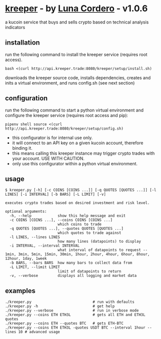 # [kreeper](https://github.com/avacordero90/kreeper) - by [Luna Cordero](https://lunacordero.com) - v1.0.6
a kucoin service that buys and sells crypto based on technical analysis indicators

## installation
run the following command to install the kreeper service (requires root access).
```
bash <(curl http://api.kreeper.trade:8080/kreeper/setup/install.sh)
```
downloads the kreeper source code, installs dependencies, creates and inits a virtual environment, and runs config.sh (see next section)

## configuration
run the following command to start a python virtual environment and configure the kreeper service (requires root access and pip):
```
pipenv shell source <(curl http://api.kreeper.trade:8080/kreeper/setup/config.sh)
```
* this configurator is for internal use only.
* it will connect to an API key on a given kucoin account, therefore binding it.
* this means calling this kreeper instance may trigger crypto trades with your account. USE WITH CAUTION.
* only use this configurator within a python virtual environment.

## usage
```
$ kreeper.py [-h] [-c COINS [COINS ...]] [-q QUOTES [QUOTES ...]] [-l LINES] [-i INTERVAL] [-b BARS] [-L LIMIT] [-v]

executes crypto trades based on desired investment and risk level.

optional arguments:
  -h, --help            show this help message and exit
  -c COINS [COINS ...], --coins COINS [COINS ...]
                        which coins to trade
  -q QUOTES [QUOTES ...], --quotes QUOTES [QUOTES ...]
                        which quotes to trade against
  -l LINES, --lines LINES
                        how many lines (datapoints) to display
  -i INTERVAL, --interval INTERVAL
                        what interval of datapoints to request -- 1min, 3min, 5min, 15min, 30min, 1hour, 2hour, 4hour, 6hour, 8hour, 12hour, 1day, 1week
  -b BARS, --bars BARS  how many bars to collect data from
  -L LIMIT, --limit LIMIT
                        limit of datapoints to return
  -v, --verbose         displays all logging and market data
```


## examples
```
./kreeper.py                            # run with defaults
./kreeper.py -h                         # get help
./kreeper.py --verbose                  # run in verbose mode
./kreeper.py --coins ETH ETH3L          # gets all ETH and ETH3L quotes
./kreeper.py --coins ETH --quotes BTC   # gets ETH-BTC
./kreeper.py --coins ETH ETH3L -quotes USDT BTC --interval 1hour --lines 10 # advanced usage
```